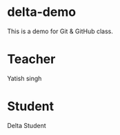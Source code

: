 # delta-demo
This is a demo for Git &amp; GitHub class.

# Teacher
Yatish singh

# Student
Delta Student